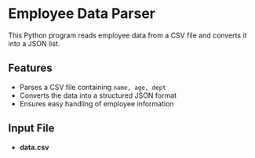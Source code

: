 # Employee Data Parser

This Python program reads employee data from a CSV file and converts it into a JSON list.

## Features
- Parses a CSV file containing `name, age, dept`
- Converts the data into a structured JSON format
- Ensures easy handling of employee information

##  Input File
- **data.csv**  

